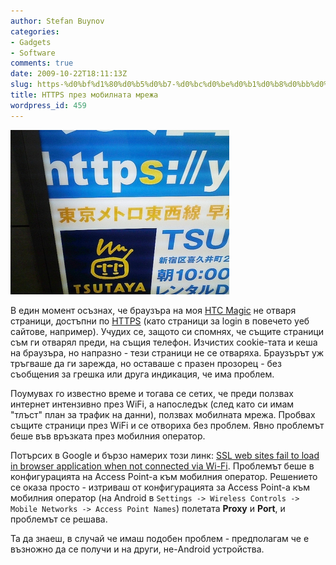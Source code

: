 ```yaml
---
author: Stefan Buynov
categories:
- Gadgets
- Software
comments: true
date: 2009-10-22T18:11:13Z
slug: https-%d0%bf%d1%80%d0%b5%d0%b7-%d0%bc%d0%be%d0%b1%d0%b8%d0%bb%d0%bd%d0%b0%d1%82%d0%b0-%d0%bc%d1%80%d0%b5%d0%b6%d0%b0
title: HTTPS през мобилната мрежа
wordpress_id: 459
---
```


[![HTTPS](/images/2009/10/HTTPS.jpg)](http://en.wikipedia.org/wiki/HTTP_Secure)

В един момент осъзнах, че браузъра на моя [HTC Magic](/2009/09/24/440) не отваря страници, достъпни по [HTTPS](http://en.wikipedia.org/wiki/HTTP_Secure) (като страници за login в повечето уеб сайтове, например). Учудих се, защото си спомнях, че същите страници съм ги отварял преди, на същия телефон. Изчистих cookie-тата и кеша на браузъра, но напразно - тези страници не се отваряха. Браузърът уж тръгваше да ги зарежда, но оставаше с празен прозорец - без съобщения за грешка или друга индикация, че има проблем.

Поумувах го известно време и тогава се сетих, че преди ползвах интернет интензивно през WiFi, а напоследък (след като си имам "тлъст" план за трафик на данни), ползвах мобилната мрежа. Пробвах същите страници през WiFi и се отвориха без проблем. Явно проблемът беше във връзката през мобилния оператор.

Потърсих в Google и бързо намерих този линк: [SSL web sites fail to load in browser application when not connected via Wi-Fi](http://code.google.com/p/android/issues/detail?id=3334). Проблемът беше в конфигурацията на Access Point-a към мобилния оператор. Решението се оказа просто - изтриваш от конфигурацията за Access Point-а към мобилния оператор (на Android в `Settings -> Wireless Controls -> Mobile Networks -> Access Point Names`) полетата **Proxy** и **Port**, и проблемът се решава.

Та да знаеш, в случай че имаш подобен проблем - предполагам че е възножно да се получи и на други, не-Android устройства.

